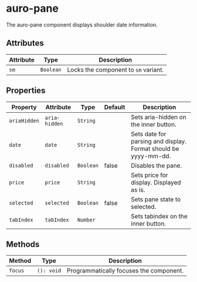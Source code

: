 # auro-pane

The auro-pane component displays shoulder date information.

## Attributes

| Attribute | Type      | Description                          |
|-----------|-----------|--------------------------------------|
| `sm`      | `Boolean` | Locks the component to `sm` variant. |

## Properties

| Property     | Attribute     | Type      | Default | Description                                      |
|--------------|---------------|-----------|---------|--------------------------------------------------|
| `ariaHidden` | `aria-hidden` | `String`  |         | Sets aria-hidden on the inner button.            |
| `date`       | `date`        | `String`  |         | Sets date for parsing and display. Format should be yyyy-mm-dd. |
| `disabled`   | `disabled`    | `Boolean` | false   | Disables the pane.                               |
| `price`      | `price`       | `String`  |         | Sets price for display. Displayed as is.         |
| `selected`   | `selected`    | `Boolean` | false   | Sets pane state to selected.                     |
| `tabIndex`   | `tabIndex`    | `Number`  |         | Sets tabindex on the inner button.               |

## Methods

| Method  | Type       | Description                             |
|---------|------------|-----------------------------------------|
| `focus` | `(): void` | Programmatically focuses the component. |

